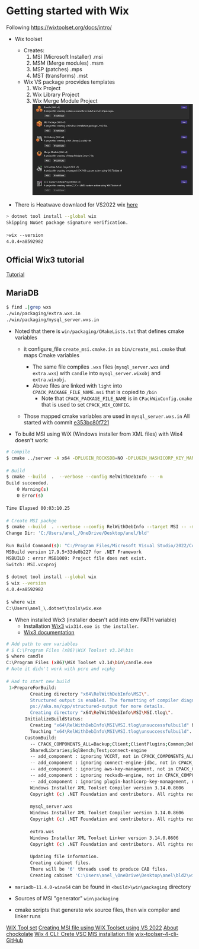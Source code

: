 # Getting started with Wix
Following
https://wixtoolset.org/docs/intro/
- Wix toolset
  - Creates:
    1) MSI (Microsoft Installer) .msi
    2) MSM (Merge modules) .msm
    3) MSP (patches) .mps
    4) MST (transforms) .mst
  - Wix VS package procvides templates
    1. Wix Project
    2. Wix Library Project
    3. Wix Merge Module Project
![alt text](image.png)

- There is Heatwave downlaod for VS2022 wix [here](https://marketplace.visualstudio.com/items?itemName=FireGiant.FireGiantHeatWaveDev17)

```bash
> dotnet tool install --global wix
Skipping NuGet package signature verification.

>wix --version
4.0.4+a8592982
```
## Official Wix3 tutorial
[Tutorial](https://www.firegiant.com/docs/wix/v3/tutorial/)


##  MariaDB
```bash
$ find .|grep wxs
./win/packaging/extra.wxs.in
./win/packaging/mysql_server.wxs.in
```
- Noted that there is `win/packaging/CMakeLists.txt` that defines cmake variables
  - it configure_file `create_msi.cmake.in` as `bin/create_msi.cmake` that maps Cmake variables
    - The same file compiles `.wxs` files (`mysql_server.wxs` and `extra.wxs`) with `candle` into 
      `mysql_server.wixobj` and `extra.wixobj`.
    - Above files are linked with `light` into `CPACK_PACKAGE_FILE_NAME.msi` that is copied to `/bin`
      - Note that `CPACK_PACKAGE_FILE_NAME` is in `CPackWixConfig.cmake` that is used to set `CPACK_WIX_CONFIG`.

  - Those mapped cmake variables are used in `mysql_server.wxs.in`
All started with commit [e353bc80f721](https://github.com/mariadb/server/commit/e353bc80f721)

- To build MSI using WiX (Windows installer from XML files) with Wix4 doesn't work:
```bash
# Compile 
$ cmake ../server -A x64 -DPLUGIN_ROCKSDB=NO -DPLUGIN_HASHICORP_KEY_MANAGEMENT=NO -DWITH_UNIT_TESTS=0 -DMYSQL_MAINTAINER_MODE=ERR -Wno-dev

# Build
$ cmake --build  .  --verbose --config RelWithDebInfo -- -m
Build succeeded.
    0 Warning(s)
    0 Error(s)

Time Elapsed 00:03:10.25

# Create MSI packge
$ cmake --build  . --verbose --config RelWithDebInfo --target MSI -- -m
Change Dir: 'C:/Users/anel_/OneDrive/Desktop/anel/bld'

Run Build Command(s): "C:/Program Files/Microsoft Visual Studio/2022/Community/MSBuild/Current/Bin/amd64/MSBuild.exe" MSI.vcxproj /p:Configuration=RelWithDebInfo /p:Platform=x64 /p:VisualStudioVersion=17.0 /v:n -m
MSBuild version 17.9.5+33de0b227 for .NET Framework
MSBUILD : error MSB1009: Project file does not exist.
Switch: MSI.vcxproj

$ dotnet tool install --global wix
$ wix --version
4.0.4+a8592982

$ where wix
C:\Users\anel_\.dotnet\tools\wix.exe
```

- When installed Wix3 (installer doesn't add into env PATH variable)
  - Installation [Wix3](https://github.com/wixtoolset/wix3/releases/tag/wix314rtm)
    `wix314.exe is the installer`.
  - [Wix3 documentation](https://wixtoolset.org/docs/v3/)

```bash
# Add path to env variables
# $ C:\Program Files (x86)\WiX Toolset v3.14\bin
$ where candle
C:\Program Files (x86)\WiX Toolset v3.14\bin\candle.exe
# Note it didn't work with pcre and vcpkg

# Had to start new build
 1>PrepareForBuild:
         Creating directory "x64\RelWithDebInfo\MSI\".
         Structured output is enabled. The formatting of compiler diagnostics will reflect the error hierarchy. See htt
         ps://aka.ms/cpp/structured-output for more details.
         Creating directory "x64\RelWithDebInfo\MSI\MSI.tlog\".
       InitializeBuildStatus:
         Creating "x64\RelWithDebInfo\MSI\MSI.tlog\unsuccessfulbuild" because "AlwaysCreate" was specified.
         Touching "x64\RelWithDebInfo\MSI\MSI.tlog\unsuccessfulbuild".
       CustomBuild:
         -- CPACK_COMPONENTS_ALL=Backup;Client;ClientPlugins;Common;Debuginfo;Development;Readme;Server;Server_Scripts;
         SharedLibraries;SqlBench;Test;connect-engine
         -- add_component : ignoring VCCRT, not in CPACK_COMPONENTS_ALL
         -- add_component : ignoring connect-engine-jdbc, not in CPACK_COMPONENTS_ALL
         -- add_component : ignoring aws-key-management, not in CPACK_COMPONENTS_ALL
         -- add_component : ignoring rocksdb-engine, not in CPACK_COMPONENTS_ALL
         -- add_component : ignoring plugin-hashicorp-key-management, not in CPACK_COMPONENTS_ALL
         Windows Installer XML Toolset Compiler version 3.14.0.8606
         Copyright (c) .NET Foundation and contributors. All rights reserved.

         mysql_server.wxs
         Windows Installer XML Toolset Compiler version 3.14.0.8606
         Copyright (c) .NET Foundation and contributors. All rights reserved.

         extra.wxs
         Windows Installer XML Toolset Linker version 3.14.0.8606
         Copyright (c) .NET Foundation and contributors. All rights reserved.

         Updating file information.
         Creating cabinet files.
         There will be '6' threads used to produce CAB files.
         Creating cabinet 'C:\Users\anel_\OneDrive\Desktop\anel\bld2\win\packaging\#cab30.cab'.

```
- `mariadb-11.4.0-winx64` can be found in `<build>\win\packaging` directory

- Sources of MSI "generator" `win\packaging`
- cmake scripts that generate wix source files, then wix compiler and linker runs

[WIX Tool set](https://www.youtube.com/watch?v=pcEEOKAyGJ8)
[Creating MSI file using WIX Toolset using VS 2022](https://www.youtube.com/watch?v=VDQDJWkY9oo)
[About chockolate](https://www.youtube.com/watch?v=1N5lyQIvot4&list=PL6vR1GM9joBYM1fKOJc4h629q2c52fgqg&index=7)
[Wix 4 CLI: Crete VSC MIS installation file](https://www.youtube.com/watch?v=9hvCl7FJFJw)
[wix-toolser-4-cli-GitHub](https://github.com/letsdoautomation/wix-toolset-4-cli/tree/main/Create%20Visual%20Studio%20Code%20MSI%20installation%20file)
